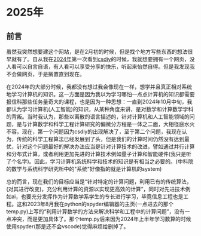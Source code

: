 # 2025年

## 前言

虽然我突然想要建这个网站，是在2月初的时候，但是找个地方写些东西的想法很早就有了。自从我在[2024年](2024.md)第一次看到[csdiy](https://csdiy.wiki)的时候，我就想要拥有一个网页，没人看可以自言自语，有人看可以享受分享的快乐，听起来怡然自得。但是我发现我不会做网页，于是搁置直到现在。

在2024年的大部分时候，我都没有想过我会像现在一样，想学并且真正相对系统地学习计算机的知识。这一方面是因为我以为学习哪怕一点点计算机的知识都需要报信科那些任务量奇大的课程，也是因为一种思想：一直到2024年10月中旬，我都认为学习计算机(人工智能)的知识，从某种角度来讲，是对数学和计算数学学科的背叛。当时我认为，那些以离散的语言描述的，针对计算机和人工智能领域的问题，是与计算数学和科学工程计算研究的偏微分方程是一体之二面，大相径庭水火不容。现在，第一个问题因为csdiy的出现解决了，至于第二个问题，我现在认为，传统的科学工程算法已经发展到了头，但是我们的计算时间仍然没有达到最优，针对这个问题最好的解决办法应当是针对计算技术的改进，譬如通过并行计算和分布式计算，或者利用更加先进的计算技术例如量子计算和智能硬件(我只是听了个名字)。因此，学习计算机系统科学和技术的知识是有相当之必要的。(中科院的数学与系统科学研究所中的"系统"好像指的就是计算机的system)

总的而言，现在我们的目标应当是“针对特定的计算问题，利用已有的传统算法，(对其进行改变)，充分利用计算的资源以实现更高效的计算”，同时对先进技术例如ai，也要充分发挥作为计算数学系学生的专长进行学习，毕竟信息工程也是工程。这和2023年8月我在python的spyder编辑器的主页(一点进去的那个temp.py)上写的“利用计算数学的方法来解决科学和工程中的计算问题”，没有一点冲突，而是更加具体了。那个temp.py后来因为2024年上半年学习数算的时候使用spyder(那是还不会vscode)觉得麻烦给删掉了。